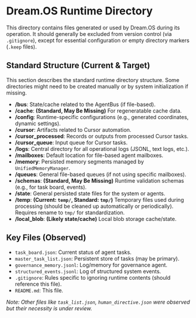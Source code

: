 # Dream.OS Runtime Directory

This directory contains files generated or used by Dream.OS during its operation. It should generally be excluded from version control (via `.gitignore`), except for essential configuration or empty directory markers (`.keep` files).

## Standard Structure (Current & Target)

This section describes the standard runtime directory structure. Some directories might need to be created manually or by system initialization if missing.

- **/bus**: State/cache related to the AgentBus (if file-based).
- **/cache**: **(Standard, May Be Missing)** For regeneratable cache data.
- **/config**: Runtime-specific configurations (e.g., generated coordinates, dynamic settings).
- **/cursor**: Artifacts related to Cursor automation.
- **/cursor_processed**: Records or outputs from processed Cursor tasks.
- **/cursor_queue**: Input queue for Cursor tasks.
- **/logs**: Central directory for all operational logs (JSONL, text logs, etc.).
- **/mailboxes**: Default location for file-based agent mailboxes.
- **/memory**: Persisted memory segments managed by `UnifiedMemoryManager`.
- **/queues**: General file-based queues (if not using specific mailboxes).
- **/schemas**: **(Standard, May Be Missing)** Runtime validation schemas (e.g., for task board, events).
- **/state**: General persisted state files for the system or agents.
- **/temp**: **(Current: `temp/`, Standard: `tmp/`)** Temporary files used during processing (should be cleaned up automatically or periodically). Requires rename to `tmp/` for standardization.
- **/local_blob**: **(Likely state/cache)** Local blob storage cache/state.

## Key Files (Observed)

- `task_board.json`: Current status of agent tasks.
- `master_task_list.json`: Persistent store of tasks (may be primary).
- `governance_memory.jsonl`: Log/memory for governance agent.
- `structured_events.jsonl`: Log of structured system events.
- `.gitignore`: Rules specific to ignoring runtime contents (should reference this file).
- `README.md`: This file.

*Note: Other files like `task_list.json`, `human_directive.json` were observed but their necessity is under review.*
